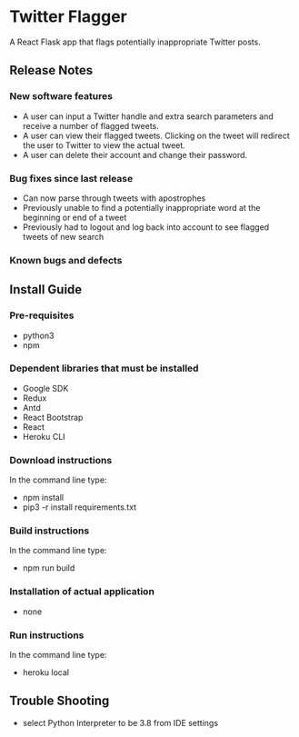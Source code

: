 # Twitter Flagger
A React Flask app that flags potentially inappropriate Twitter posts.

## Release Notes
### New software features

- A user can input a Twitter handle and extra search parameters and receive a number of flagged tweets.
- A user can view their flagged tweets. Clicking on the tweet will redirect the user to Twitter to view the actual tweet.
- A user can delete their account and change their password.

### Bug fixes since last release

- Can now parse through tweets with apostrophes
- Previously unable to find a potentially inappropriate word at the beginning or end of a tweet
- Previously had to logout and log back into account to see flagged tweets of new search

### Known bugs and defects

## Install Guide
### Pre-requisites

- python3
- npm

### Dependent libraries that must be installed

- Google SDK
- Redux
- Antd
- React Bootstrap
- React
- Heroku CLI

### Download instructions

In the command line type:

- npm install
- pip3 -r install requirements.txt

### Build instructions

In the command line type:

- npm run build

### Installation of actual application
- none

### Run instructions

In the command line type:

- heroku local

## Trouble Shooting
- select Python Interpreter to be 3.8 from IDE settings


